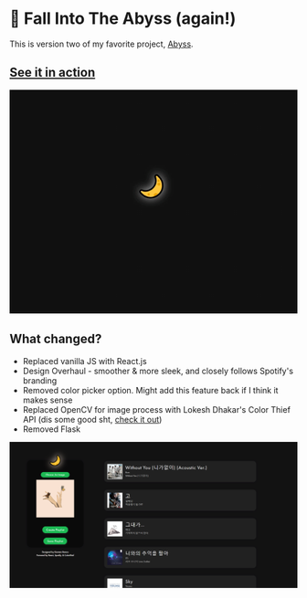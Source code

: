 # 🌙 Fall Into The Abyss (again!)

This is version two of my favorite project, [Abyss](https://github.com/krystalgaia/fallintotheabyss).

## [See it in action](https://moon-abyss.herokuapp.com)

![Landing Page](/demo/LandingPage.gif)

## What changed?
- Replaced vanilla JS with React.js
- Design Overhaul - smoother & more sleek, and closely follows Spotify's branding
- Removed color picker option. Might add this feature back if I think it makes sense
- Replaced OpenCV for image process with Lokesh Dhakar's Color Thief API (dis some good sht, [check it out](https://github.com/lokesh/color-thief))
- Removed Flask

![Abyss Landing Page](/demo/MainPage.PNG)
